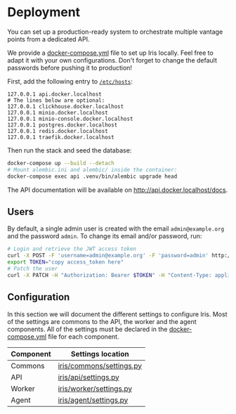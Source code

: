 # Deployment

You can set up a production-ready system to orchestrate multiple vantage points from a dedicated API.

We provide a [docker-compose.yml](docker-compose.yml) file to set up Iris locally.
Feel free to adapt it with your own configurations.
Don't forget to change the default passwords before pushing it to production!

First, add the following entry to [`/etc/hosts`](file:///etc/hosts):
```
127.0.0.1 api.docker.localhost
# The lines below are optional:
127.0.0.1 clickhouse.docker.localhost
127.0.0.1 minio.docker.localhost
127.0.0.1 minio-console.docker.localhost
127.0.0.1 postgres.docker.localhost
127.0.0.1 redis.docker.localhost
127.0.0.1 traefik.docker.localhost
```

Then run the stack and seed the database:
```bash
docker-compose up --build --detach
# Mount alembic.ini and alembic/ inside the container:
docker-compose exec api .venv/bin/alembic upgrade head
```

The API documentation will be available on http://api.docker.localhost/docs.

## Users

By default, a single admin user is created with the email `admin@example.org` and the password `admin`.
To change its email and/or password, run:
```bash
# Login and retrieve the JWT access token
curl -X POST -F 'username=admin@example.org' -F 'password=admin' http://api.docker.localhost/auth/jwt/login
export TOKEN="copy access_token here"
# Patch the user
curl -X PATCH -H "Authorization: Bearer $TOKEN" -H "Content-Type: application/json" -d '{"email": "new@example.org", "password": "newpassword"}' http://api.docker.localhost/users/me
```

## Configuration

In this section we will document the different settings to configure Iris.
Most of the settings are commons to the API, the worker and the agent components.
All of the settings must be declared in the [docker-compose.yml](docker-compose.yml) file for each component.

| Component    | Settings location                                |
|--------------|--------------------------------------------------|
| Commons  | [iris/commons/settings.py](iris/commons/settings.py) |
| API      | [iris/api/settings.py](iris/api/settings.py)         |
| Worker   | [iris/worker/settings.py](iris/worker/settings.py)   |
| Agent    | [iris/agent/settings.py](iris/agent/settings.py)     |
